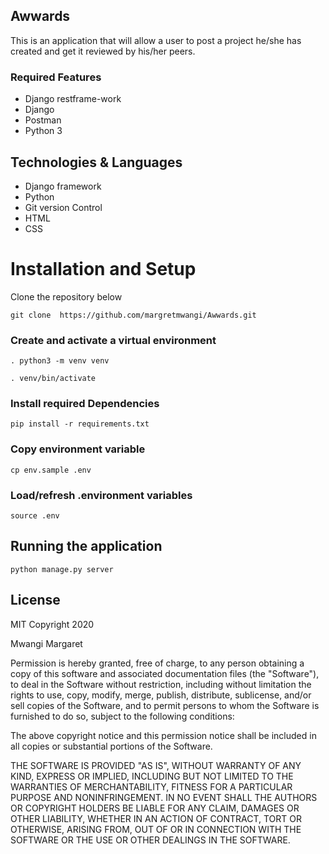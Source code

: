 

## Awwards
This is an application  that will allow a user to post a project he/she has created and get it reviewed by his/her peers.


### Required Features
- Django restframe-work
- Django
- Postman
- Python 3



## Technologies & Languages
- Django framework
- Python
- Git version Control
- HTML
- CSS



# Installation and Setup

Clone the repository below

```
git clone  https://github.com/margretmwangi/Awwards.git
```

### Create and activate a virtual environment

    . python3 -m venv venv

    . venv/bin/activate

### Install required Dependencies

    pip install -r requirements.txt

### Copy environment variable

    cp env.sample .env

### Load/refresh .environment variables

    source .env

## Running the application

```
python manage.py server
```



## License

MIT
Copyright 2020

 Mwangi Margaret

Permission is hereby granted, free of charge, to any person obtaining a copy of this software and associated documentation files (the "Software"), to deal in the Software without restriction, including without limitation the rights to use, copy, modify, merge, publish, distribute, sublicense, and/or sell copies of the Software, and to permit persons to whom the Software is furnished to do so, subject to the following conditions:

The above copyright notice and this permission notice shall be included in all copies or substantial portions of the Software.

THE SOFTWARE IS PROVIDED "AS IS", WITHOUT WARRANTY OF ANY KIND, EXPRESS OR IMPLIED, INCLUDING BUT NOT LIMITED TO THE WARRANTIES OF MERCHANTABILITY, FITNESS FOR A PARTICULAR PURPOSE AND NONINFRINGEMENT. IN NO EVENT SHALL THE AUTHORS OR COPYRIGHT HOLDERS BE LIABLE FOR ANY CLAIM, DAMAGES OR OTHER LIABILITY, WHETHER IN AN ACTION OF CONTRACT, TORT OR OTHERWISE, ARISING FROM, OUT OF OR IN CONNECTION WITH THE SOFTWARE OR THE USE OR OTHER DEALINGS IN THE SOFTWARE.

